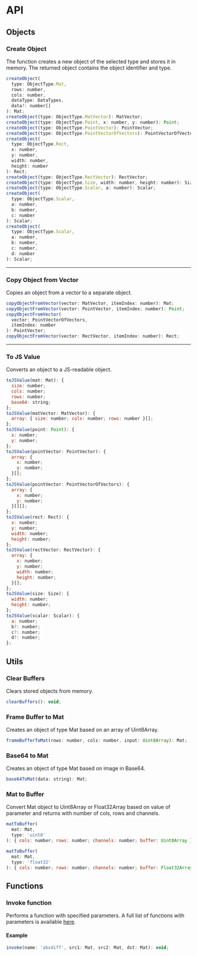 # API

## Objects

### Create Object
The function creates a new object of the selected type and stores it in memory. The returned object contains the object identifier and type.

```js
createObject(
  type: ObjectType.Mat,
  rows: number,
  cols: number,
  dataType: DataTypes,
  data?: number[]
): Mat;
createObject(type: ObjectType.MatVector): MatVector;
createObject(type: ObjectType.Point, x: number, y: number): Point;
createObject(type: ObjectType.PointVector): PointVector;
createObject(type: ObjectType.PointVectorOfVectors): PointVectorOfVectors;
createObject(
  type: ObjectType.Rect,
  x: number,
  y: number,
  width: number,
  height: number
): Rect;
createObject(type: ObjectType.RectVector): RectVector;
createObject(type: ObjectType.Size, width: number, height: number): Size;
createObject(type: ObjectType.Scalar, a: number): Scalar;
createObject(
  type: ObjectType.Scalar,
  a: number,
  b: number,
  c: number
): Scalar;
createObject(
  type: ObjectType.Scalar,
  a: number,
  b: number,
  c: number,
  d: number
): Scalar;
```

---

### Copy Object from Vector
Copies an object from a vector to a separate object.

```js
copyObjectFromVector(vector: MatVector, itemIndex: number): Mat;
copyObjectFromVector(vector: PointVector, itemIndex: number): Point;
copyObjectFromVector(
  vector: PointVectorOfVectors,
  itemIndex: number
): PointVector;
copyObjectFromVector(vector: RectVector, itemIndex: number): Rect;
```

---

### To JS Value
Converts an object to a JS-readable object.

```js
toJSValue(mat: Mat): {
  size: number;
  cols: number;
  rows: number;
  base64: string;
};
toJSValue(matVector: MatVector): {
  array: { size: number; cols: number; rows: number }[];
};
toJSValue(point: Point): {
  x: number;
  y: number;
};
toJSValue(pointVector: PointVector): {
  array: {
    x: number;
    y: number;
  }[];
};
toJSValue(pointVector: PointVectorOfVectors): {
  array: {
    x: number;
    y: number;
  }[][];
};
toJSValue(rect: Rect): {
  x: number;
  y: number;
  width: number;
  height: number;
};
toJSValue(rectVector: RectVector): {
  array: {
    x: number;
    y: number;
    width: number;
    height: number;
  }[];
};
toJSValue(size: Size): {
  width: number;
  height: number;
};
toJSValue(scalar: Scalar): {
  a: number;
  b?: number;
  c?: number;
  d?: number;
};
```

## Utils

### Clear Buffers
Clears stored objects from memory.

```js
clearBuffers(): void;
```

### Frame Buffer to Mat
Creates an object of type Mat based on an array of Uint8Array.

```js
frameBufferToMat(rows: number, cols: number, input: Uint8Array): Mat;
```

### Base64 to Mat
Creates an object of type Mat based on image in Base64.

```js
base64ToMat(data: string): Mat;
```

### Mat to Buffer
Convert Mat object to Uint8Array or Float32Array based on value of parameter and returns with number of cols, rows and channels.

```js
matToBuffer(
  mat: Mat,
  type: 'uint8'
): { cols: number; rows: number; channels: number; buffer: Uint8Array };

matToBuffer(
  mat: Mat,
  type: 'float32'
): { cols: number; rows: number; channels: number; buffer: Float32Array };
```

## Functions

### Invoke function

Performs a function with specified parameters. A full list of functions with parameters is available [here](./availablefunctions.md).

#### Example

```js
invoke(name: 'absdiff', src1: Mat, src2: Mat, dst: Mat): void;
```